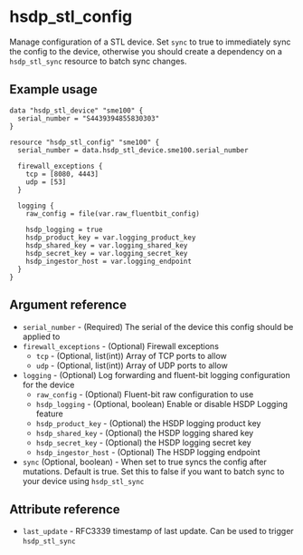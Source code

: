 # hsdp_stl_config
Manage configuration of a STL device. Set `sync` to true to immediately sync the config to the device, otherwise
you should create a dependency on a `hsdp_stl_sync` resource to batch sync changes.

## Example usage
```hcl
data "hsdp_stl_device" "sme100" {
  serial_number = "S4439394855830303"
}

resource "hsdp_stl_config" "sme100" {
  serial_number = data.hsdp_stl_device.sme100.serial_number
  
  firewall_exceptions {
    tcp = [8080, 4443]
    udp = [53]
  }

  logging {
    raw_config = file(var.raw_fluentbit_config)

    hsdp_logging = true
    hsdp_product_key = var.logging_product_key
    hsdp_shared_key = var.logging_shared_key
    hsdp_secret_key = var.logging_secret_key
    hsdp_ingestor_host = var.logging_endpoint
  }
}
```


## Argument reference
* `serial_number` - (Required) The serial of the device this config should be applied to
* `firewall_exceptions` - (Optional) Firewall exceptions
  * `tcp` - (Optional, list(int)) Array of TCP ports to allow
  * `udp` - (Optional, list(int)) Array of UDP ports to allow
* `logging` - (Optional) Log forwarding and fluent-bit logging configuration for the device
  * `raw_config` - (Optional) Fluent-bit raw configuration to use
  * `hsdp_logging` - (Optional, boolean) Enable or disable HSDP Logging feature   
  * `hsdp_product_key` - (Optional) the HSDP logging product key
  * `hsdp_shared_key` - (Optional) the HSDP logging shared key
  * `hsdp_secret_key` - (Optional) the HSDP logging secret key
  * `hsdp_ingestor_host` - (Optional) The HSDP logging endpoint
* `sync` (Optional, boolean) - When set to true syncs the config after mutations. Default is true. 
  Set this to false if you want to batch sync to your device using `hsdp_stl_sync`

## Attribute reference
* `last_update` - RFC3339 timestamp of last update. Can be used to trigger `hsdp_stl_sync`
